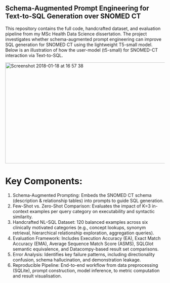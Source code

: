 ## Schema-Augmented Prompt Engineering for Text-to-SQL Generation over SNOMED CT

This repository contains the full code, handcrafted dataset, and evaluation pipeline from my MSc Health Data Science dissertation. The project investigates whether schema-augmented prompt engineering can improve SQL generation for SNOMED CT using the lightweight T5-small model. Below is an illustration of how the user-model (t5-small) for SNOMED-CT interaction via Text-to-SQL.






   <img width="660" height="319" alt="Screenshot 2018-01-18 at 16 57 38" src="https://github.com/user-attachments/assets/f3c5df5d-d3a4-43a0-a6de-6cc21dd4a5fd" />



# Key Components:
1. Schema-Augmented Prompting: Embeds the SNOMED CT schema (description & relationship tables) into prompts to guide SQL generation.
2. Few-Shot vs. Zero-Shot Comparison: Evaluates the impact of K=3 in-context examples per query category on executability and syntactic similarity.
3. Handcrafted NL–SQL Dataset: 120 balanced examples across six clinically motivated categories (e.g., concept lookups, synonym
   retrieval, hierarchical relationship exploration, aggregation queries).
5. Evaluation Framework: Includes Execution Accuracy (EA), Exact Match Accuracy (EMA), Average Sequence Match Score (ASMS), SQLGlot
   semantic equivalence, and Datacompy-based result set comparisons.
6. Error Analysis: Identifies key failure patterns, including directionality confusion, schema hallucination, and demonstration leakage.
7. Reproducible Pipeline: End-to-end workflow from data preprocessing (SQLite), prompt construction, model inference, to metric computation and result
  visualisation.



